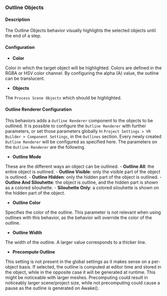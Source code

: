 ### Outline Objects

#### Description

The Outline Objects behavior visually highlights the selected objects until the end of a step.

#### Configuration

- **Color**

Color in which the target object will be highlighted. Colors are defined in the RGBA or HSV color channel. By configuring the alpha (A) value, the outline can be translucent.

- **Objects**

The `Process Scene Objects` which should be highlighted.

#### Outline Renderer Configuration

This behaviors adds a `Outline Renderer` component to the objects to be outlined. It is possible to configure the `Outline Renderer` with further parameters, or set those parameters globally in `Project Settings > VR Builder > Component Settings`, in the `Outlines` section.
Every newly created `Outline Renderer` will be configured as specified here.
The parameters on the `Outline Renderer` are the following.

- **Outline Mode**

These are the different ways an object can be outlined.
    - **Outline All**: the entire object is outlined.
    - **Outline Visible**: only the visible part of the object is outlined.
    - **Outline Hidden**: only the hidden part of the object is outlined.
    - **Outline And Silouhette**: the object is outline, and the hidden part is shown as a colored silouhette.
    - **Silouhette Only**: a colored silouhette is shown on the hidden part of the object.

- **Outline Color**

Specifies the color of the outline. This parameter is not relevant when using outlines with this behavior, as the behavior will override the color of the outline.

- **Outline Width**

The width of the outline. A larger value corresponds to a thicker line.

- **Precompute Outline**

This setting is not present in the global settings as it makes sense on a per-object basis. If selected, the outline is computed at editor time and stored in the object, while in the opposite case it will be generated at runtime. This might be noticeable with larger meshes. Precomputing could result in noticeably larger scene/project size, while not precomputing could cause a pause as the outline is generated on Awake().